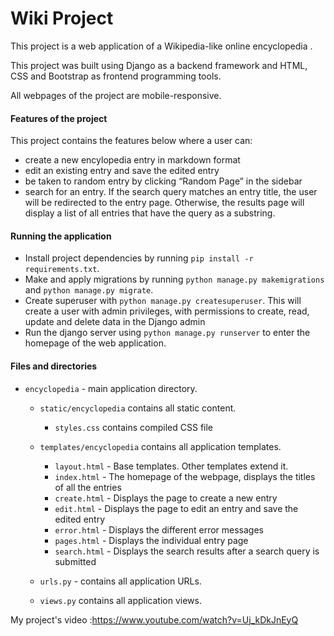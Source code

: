 # Wiki Project

This project is a web application of a Wikipedia-like online encyclopedia .

This project was built using Django as a backend framework and HTML, CSS and Bootstrap as frontend programming tools. 

All webpages of the project are mobile-responsive.

#### Features of the project 
This project contains the features below where a user can:
- create a new encylopedia entry in markdown format
- edit an existing entry and save the edited entry
- be taken to random entry by clicking “Random Page” in the sidebar
- search for an entry. If the search query matches an entry title, the user will be redirected to the entry page. Otherwise, the results page will display a list of all entries that have the query as a substring. 


#### Running the application
  - Install project dependencies by running `pip install -r requirements.txt`.
  - Make and apply migrations by running `python manage.py makemigrations` and `python manage.py migrate`.
  - Create superuser with `python manage.py createsuperuser`. This will create a user with admin privileges, with permissions to create, read, update and delete data in the Django admin
  - Run the django server using `python manage.py runserver` to enter the homepage of the web application.

#### Files and directories
  - `encyclopedia` - main application directory.
    - `static/encyclopedia` contains all static content.
        - `styles.css` contains compiled CSS file

    - `templates/encyclopedia` contains all application templates.
        - `layout.html` - Base templates. Other templates extend it.
        - `index.html` -  The homepage of the webpage, displays the titles of all the entries
        - `create.html` - Displays the page to create a new entry
        - `edit.html` - Displays the page to edit an entry and save the edited entry
        - `error.html` - Displays the different error messages
        - `pages.html` - Displays the individual entry page
        - `search.html` - Displays the search results after a search query is submitted
      
    - `urls.py` - contains all application URLs.
    - `views.py`  contains all application views.

My project's video :https://www.youtube.com/watch?v=Uj_kDkJnEyQ
